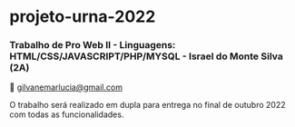 # projeto-urna-2022
### Trabalho de Pro Web II - Linguagens: HTML/CSS/JAVASCRIPT/PHP/MYSQL - Israel do Monte Silva (2A)

:email: gilvanemarlucia@gmail.com

O trabalho será realizado em dupla para entrega no final de outubro 2022 com todas as funcionalidades.
